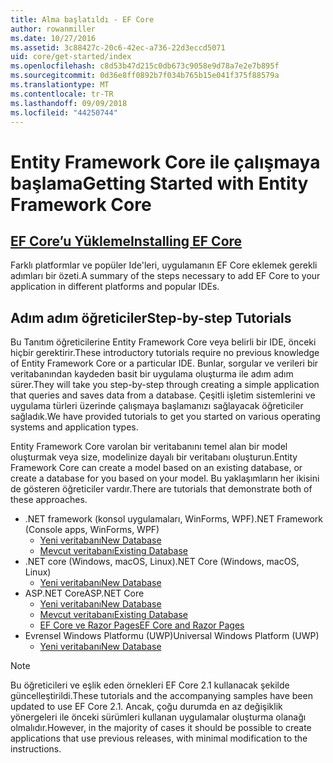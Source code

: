 ```yaml
---
title: Alma başlatıldı - EF Core
author: rowanmiller
ms.date: 10/27/2016
ms.assetid: 3c88427c-20c6-42ec-a736-22d3eccd5071
uid: core/get-started/index
ms.openlocfilehash: c8d53b47d215c0db673c9058e9d78a7e2e7b895f
ms.sourcegitcommit: 0d36e8ff0892b7f034b765b15e041f375f88579a
ms.translationtype: MT
ms.contentlocale: tr-TR
ms.lasthandoff: 09/09/2018
ms.locfileid: "44250744"
---
```

# <a name="getting-started-with-entity-framework-core"></a><span data-ttu-id="548e1-102">Entity Framework Core ile çalışmaya başlama</span><span class="sxs-lookup"><span data-stu-id="548e1-102">Getting Started with Entity Framework Core</span></span>

## <a name="installing-ef-coreinstallindexmd"></a>[<span data-ttu-id="548e1-103">EF Core’u Yükleme</span><span class="sxs-lookup"><span data-stu-id="548e1-103">Installing EF Core</span></span>](install/index.md)

<span data-ttu-id="548e1-104">Farklı platformlar ve popüler Ide'leri, uygulamanın EF Core eklemek gerekli adımları bir özeti.</span><span class="sxs-lookup"><span data-stu-id="548e1-104">A summary of the steps necessary to add EF Core to your application in different platforms and popular IDEs.</span></span>

## <a name="step-by-step-tutorials"></a><span data-ttu-id="548e1-105">Adım adım öğreticiler</span><span class="sxs-lookup"><span data-stu-id="548e1-105">Step-by-step Tutorials</span></span>

<span data-ttu-id="548e1-106">Bu Tanıtım öğreticilerine Entity Framework Core veya belirli bir IDE, önceki hiçbir gerektirir.</span><span class="sxs-lookup"><span data-stu-id="548e1-106">These introductory tutorials require no previous knowledge of Entity Framework Core or a particular IDE.</span></span> <span data-ttu-id="548e1-107">Bunlar, sorgular ve verileri bir veritabanından kaydeden basit bir uygulama oluşturma ile adım adım sürer.</span><span class="sxs-lookup"><span data-stu-id="548e1-107">They will take you step-by-step through creating a simple application that queries and saves data from a database.</span></span> <span data-ttu-id="548e1-108">Çeşitli işletim sistemlerini ve uygulama türleri üzerinde çalışmaya başlamanızı sağlayacak öğreticiler sağladık.</span><span class="sxs-lookup"><span data-stu-id="548e1-108">We have provided tutorials to get you started on various operating systems and application types.</span></span>

<span data-ttu-id="548e1-109">Entity Framework Core varolan bir veritabanını temel alan bir model oluşturmak veya size, modelinize dayalı bir veritabanı oluşturun.</span><span class="sxs-lookup"><span data-stu-id="548e1-109">Entity Framework Core can create a model based on an existing database, or create a database for you based on your model.</span></span> <span data-ttu-id="548e1-110">Bu yaklaşımların her ikisini de gösteren öğreticiler vardır.</span><span class="sxs-lookup"><span data-stu-id="548e1-110">There are tutorials that demonstrate both of these approaches.</span></span>

* <span data-ttu-id="548e1-111">.NET framework (konsol uygulamaları, WinForms, WPF)</span><span class="sxs-lookup"><span data-stu-id="548e1-111">.NET Framework (Console apps, WinForms, WPF)</span></span>
  * [<span data-ttu-id="548e1-112">Yeni veritabanı</span><span class="sxs-lookup"><span data-stu-id="548e1-112">New Database</span></span>](full-dotnet/new-db.md)
  * [<span data-ttu-id="548e1-113">Mevcut veritabanı</span><span class="sxs-lookup"><span data-stu-id="548e1-113">Existing Database</span></span>](full-dotnet/existing-db.md)
* <span data-ttu-id="548e1-114">.NET core (Windows, macOS, Linux)</span><span class="sxs-lookup"><span data-stu-id="548e1-114">.NET Core (Windows, macOS, Linux)</span></span>
  * [<span data-ttu-id="548e1-115">Yeni veritabanı</span><span class="sxs-lookup"><span data-stu-id="548e1-115">New Database</span></span>](netcore/new-db-sqlite.md)
* <span data-ttu-id="548e1-116">ASP.NET Core</span><span class="sxs-lookup"><span data-stu-id="548e1-116">ASP.NET Core</span></span>
  * [<span data-ttu-id="548e1-117">Yeni veritabanı</span><span class="sxs-lookup"><span data-stu-id="548e1-117">New Database</span></span>](aspnetcore/new-db.md)
  * [<span data-ttu-id="548e1-118">Mevcut veritabanı</span><span class="sxs-lookup"><span data-stu-id="548e1-118">Existing Database</span></span>](aspnetcore/existing-db.md)
  * [<span data-ttu-id="548e1-119">EF Core ve Razor Pages</span><span class="sxs-lookup"><span data-stu-id="548e1-119">EF Core and Razor Pages</span></span>](/aspnet/core/data/ef-rp/intro)
* <span data-ttu-id="548e1-120">Evrensel Windows Platformu (UWP)</span><span class="sxs-lookup"><span data-stu-id="548e1-120">Universal Windows Platform (UWP)</span></span>
  * [<span data-ttu-id="548e1-121">Yeni veritabanı</span><span class="sxs-lookup"><span data-stu-id="548e1-121">New Database</span></span>](uwp/getting-started.md)

> [!NOTE]  
> <span data-ttu-id="548e1-122">Bu öğreticileri ve eşlik eden örnekleri EF Core 2.1 kullanacak şekilde güncelleştirildi.</span><span class="sxs-lookup"><span data-stu-id="548e1-122">These tutorials and the accompanying samples have been updated to use EF Core 2.1.</span></span> <span data-ttu-id="548e1-123">Ancak, çoğu durumda en az değişiklik yönergeleri ile önceki sürümleri kullanan uygulamalar oluşturma olanağı olmalıdır.</span><span class="sxs-lookup"><span data-stu-id="548e1-123">However, in the majority of cases it should be possible to create applications that use previous releases, with minimal modification to the instructions.</span></span> 
